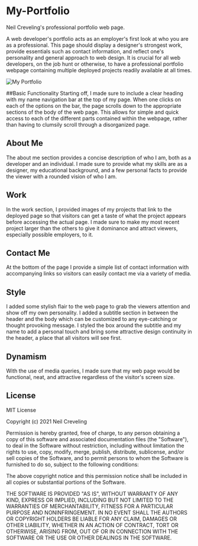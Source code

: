 # My-Portfolio
Neil Creveling's professional portfolio web page.

A web developer's portfolio acts as an employer's first look at who you are as a professional. This page should display a designer's strongest work, provide essentials such as contact information, and reflect one's personality and general approach to web design. It is crucial for all web developers, on the job hunt or otherwise, to have a professional portfolio webpage containing multiple deployed projects readily available at all times.

![My Portfolio](https://raw.github.com/neilcreveling/{repository}/{branch}/{path})

##Basic Functionality
Starting off, I made sure to include a clear heading with my name navigation bar at the top of my page. When one clicks on each of the options on the bar, the page scrolls down to the appropriate sections of the body of the web page. This allows for simple and quick access to each of the different parts contained within the webpage, rather than having to clumsily scroll through a disorganized page.

## About Me
The about me section provides a concise description of who I am, both as a developer and an individual. I made sure to provide what my skills are as a designer, my educational background, and a few personal facts to provide the viewer with a rounded vision of who I am.

## Work
In the work section, I provided images of my projects that link to the deployed page so that visitors can get a taste of what the project appears before accessing the actual page. I made sure to make my most recent project larger than the others to give it dominance and attract viewers, especially possible employers, to it.

## Contact Me
At the bottom of the page I provide a simple list of contact information with accompanying links so visitors can easily contact me via a variety of media.

## Style
I added some stylish flair to the web page to grab the viewers attention and show off my own personality. I added a subtitle section in between the header and the body which can be customized to any eye-catching or thought provoking message. I styled the box around the subtitle and my name to add a personal touch and bring some attractive design continuity in the header, a place that all visitors will see first.

## Dynamism
With the use of media queries, I made sure that my web page would be functional, neat, and attractive regardless of the visitor's screen size.

## License
MIT License

Copyright (c) 2021 Neil Creveling

Permission is hereby granted, free of charge, to any person obtaining a copy of this software and associated documentation files (the "Software"), to deal in the Software without restriction, including without limitation the rights to use, copy, modify, merge, publish, distribute, sublicense, and/or sell copies of the Software, and to permit persons to whom the Software is furnished to do so, subject to the following conditions:

The above copyright notice and this permission notice shall be included in all copies or substantial portions of the Software.

THE SOFTWARE IS PROVIDED "AS IS", WITHOUT WARRANTY OF ANY KIND, EXPRESS OR IMPLIED, INCLUDING BUT NOT LIMITED TO THE WARRANTIES OF MERCHANTABILITY, FITNESS FOR A PARTICULAR PURPOSE AND NONINFRINGEMENT. IN NO EVENT SHALL THE AUTHORS OR COPYRIGHT HOLDERS BE LIABLE FOR ANY CLAIM, DAMAGES OR OTHER LIABILITY, WHETHER IN AN ACTION OF CONTRACT, TORT OR OTHERWISE, ARISING FROM, OUT OF OR IN CONNECTION WITH THE SOFTWARE OR THE USE OR OTHER DEALINGS IN THE SOFTWARE.
